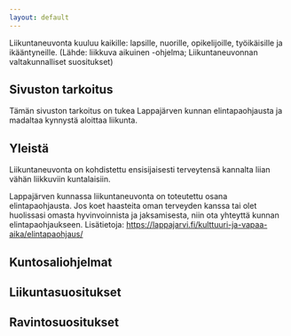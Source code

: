 ```yaml
---
layout: default
---
```


Liikuntaneuvonta kuuluu kaikille: lapsille, nuorille, opikelijoille, työikäisille ja ikääntyneille. (Lähde: liikkuva aikuinen -ohjelma; Liikuntaneuvonnan valtakunnalliset suositukset)

## Sivuston tarkoitus
Tämän sivuston tarkoitus on tukea Lappajärven kunnan elintapaohjausta ja madaltaa kynnystä aloittaa liikunta.

## Yleistä
Liikuntaneuvonta on kohdistettu ensisijaisesti terveytensä kannalta liian vähän liikkuviin kuntalaisiin.

Lappajärven kunnassa liikuntaneuvonta on toteutettu osana elintapaohjausta. Jos koet haasteita oman terveyden kanssa tai olet huolissasi omasta hyvinvoinnista ja jaksamisesta, niin ota yhteyttä kunnan elintapaohjaukseen. Lisätietoja: https://lappajarvi.fi/kulttuuri-ja-vapaa-aika/elintapaohjaus/



## Kuntosaliohjelmat

## Liikuntasuositukset

## Ravintosuositukset





